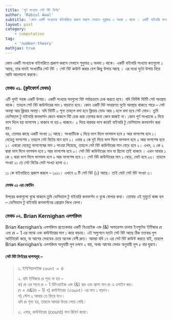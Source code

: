 ```yaml
---
title: 'পুর্ণ সংখ্যার সেট বিট নির্ণয়'
author: 'Rabiul Awal'
subtitle: 'কোন একটি সংখ্যাকে বাইনারিতে প্রকাশ করলে সেখানে শুধুমাত্র ০ অথবা ১ থাকে । একটি বাইনারি সংখ্যায় কতগুলো ১ আছে, তার মানই সংখ্যাটির সেট বিট। সেট বিট কাউন্ট করার বেশ কিছু উপায় আছে। এর মধ্যে দুটো উপায় নিয়ে আমি আলোচনা করবো।'
layout: post
category:
    - computation
tag:
    - 'number-theory'
mathjax: true
---
```

কোন একটি সংখ্যাকে বাইনারিতে প্রকাশ করলে সেখানে শুধুমাত্র $০$ অথবা $১$ থাকে। একটি বাইনারি সংখ্যায় কতগুলো $১$ আছে, তার মানই সংখ্যাটির সেট বিট । সেট বিট কাউন্ট করার বেশ কিছু উপায় আছে । এর মধ্যে দুটো উপায় নিয়ে আমি আলোচনা করবো।

### মেথড ০১. (ব্রুটফোর্স মেথড)  
এটি খুবই সহজ একটি উপায়। একটি সংখ্যার সবগুলো বিট পর্যায়ক্রমে চেক করতে হবে। যদি নির্দিস্ট বিটটি সেট অবস্থায় থাকে। তাহলে সেট বিট কাউন্টারের মান $১$ বাড়াতে হবে। কোন একটি বিট সাধারণত দুটো অবস্থায় থাকতে পারে – সেট অবস্থা আর ক্লিয়ার অবস্থা। যদি বিটটি $০$ শূন্য তাহলে বলা হবে ক্লিয়ায় মোড আর $১$ হলে বলা হবে সেট মোড। তুমি ডেসিম্যাল টু বাইনারি কনভার্সন জেনে থাকলে বিট চেক করা তোমার জন্য কোন কাজই না। কোন পূর্ণ সংখ্যাকে $২$ দিয়ে ভাগ দিলে হয় ভাগশেষ $১$ থাকবে না হয় $০$ থাকবে। $২$ দিয়ে বারবার ভাগ করেই বাইনারি টু ডেসিম্যাল কনভার্সন করা হয়।  
ধর, তোমার কাছে একটি সংখ্যা $১১$ আছে। সংখ্যাটিকে $২$ দিয়ে ভাগ দিলে ভাগফল হবে $৫$ আর ভাগশেষ হবে $১$। যেহেতু ভাগশেষ $১$ তাহলে সেট বিটের মান হবে $১$। এবার $৫$ কে দুই দিয়ে ভাগ দিলে ভাগফল হবে $২$ আর ভাগশেষ হবে $১$। এবারো যেহেতু ভাগশেষের মান $১$ পাওয়া গিয়েছে, তাহলে সেট বিট কাউন্টারের মান বেড়ে হবে $২$। এখন, $২$ কে $২$ দ্বারা ভাগ দিলে ভাগফল হবে $১$ আর ভাগশেষ হবে $০$। সেট বিট কাউন্টারের মান যা ছিলো তাই থাকবে । এখন আবার $১$ কে $২$ দ্বারা ভাগ দিলে ভাগফল হবে $০$ আর ভাগশেষ হবে $১$। সেট বিট কাউন্টারের মান ১ বেড়ে, মোট হবে ০৩। তাহলে সংখ্যা ১১ তে সেট বিটের মোট সংখ্যা হলো ৩।

$১১$ কে বাইনারিতে প্রকাশ করলে – $১০১১$। এখানে $৩$ টি সেট বিট (১) আছে। তাই মোট সেট বিট সংখ্যা $৩$।  

#### মেথড ০১ এর কোডিং
<script src="https://gist.github.com/rabiulcste/413605f0fbd9205f9243f7e719bf6bee.js"></script>

উপরের কথাগুলো বুঝে থাকলে তুমি ডেসিম্যাল টু বাইনারি কনভার্শন ও বুঝে ফেলার কথা। তোমার এই মুহুর্তে কাজ হল – ডেসিম্যাল টু বাইনারি কনভার্শনের প্রোগ্রাম লিখে ফেলা।

### মেথড ০২. Brian Kernighan এলগরিদম
Brian Kernighan’s এলগরিদম প্রত্যেকবার একটি বিওয়াইজ এন্ড (&amp;) অপারেশন চালায় ইনপুটেড ইন্টিজার $n$ এবং $n-1$ এর মাঝে এবং কাউন্টারের মান $১$ করে বাড়ায়। এই সল্যুশনে যতটা সেট বিট আছে ঠিক ততবার লুপ আইটারেট করে, যা আগের মেথডের চেয়ে অনেক বেশী দ্রুত। আমরা যদি $১৭$ এর সেট বিট কাউন্ট করতে যাই, তাহলে Brian Kernighan’s এলগরিদম অনুযায়ী লুপ চলবে $২$ বার, অথচ আগের মেথড অনুযায়ী লুপ $৫$ বার ঘুরবে।

#### সেট বিট নির্ণয়ের ধাপসমূহ –  
> ১. ইনিশিয়ালাইজ `count = 0`
> 
> ২. যদি ইন্টিজার $n$ শূন্য না হয় –  
    ক) $n$ এর সাথে $n-1$ বিটওয়াইজ এন্ড $(\&)$ কর এবং প্রাপ্য মান $n$ এ এসাইন কর।  
    $n = n \& (n-1)$ 
    খ) কাউন্টারের `(count)` এর মান $১$ বাড়াও।  
    গ) স্টেপ $২$ আবার তে ফিরে যাও।  
    যদি $n$ শূন্য হয়, তাহলে আমরা উত্তর পেয়ে গেছি।
> 
> ৩. এবার, কাউন্টারের (count) মান রিটার্ন করো।  

<script src="https://gist.github.com/rabiulcste/8c08e6d55efcbf63a93eb238b320dd86.js"></script>